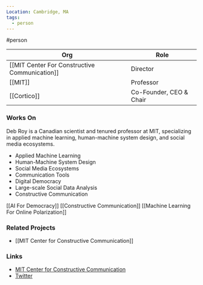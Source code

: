 ```yaml
---
Location: Cambridge, MA
tags:
  - person
---
```

#person

| Org                                           | Role                    |
| --------------------------------------------- | ----------------------- |
| [[MIT Center For Constructive Communication]] | Director                |
| [[MIT]]                                       | Professor               |
| [[Cortico]]                                   | Co-Founder, CEO & Chair |

### Works On
Deb Roy is a Canadian scientist and tenured professor at MIT, specializing in applied machine learning, human-machine system design, and social media ecosystems.

- Applied Machine Learning
- Human-Machine System Design
- Social Media Ecosystems
- Communication Tools
- Digital Democracy
- Large-scale Social Data Analysis
- Constructive Communication

[[AI For Democracy]]
[[Constructive Communication]]
[[Machine Learning For Online Polarization]]

### Related Projects

- [[MIT Center for Constructive Communication]]

### Links
- [MIT Center for Constructive Communication](https://ccc.mit.edu)
- [Twitter](https://twitter.com/dkroy)
